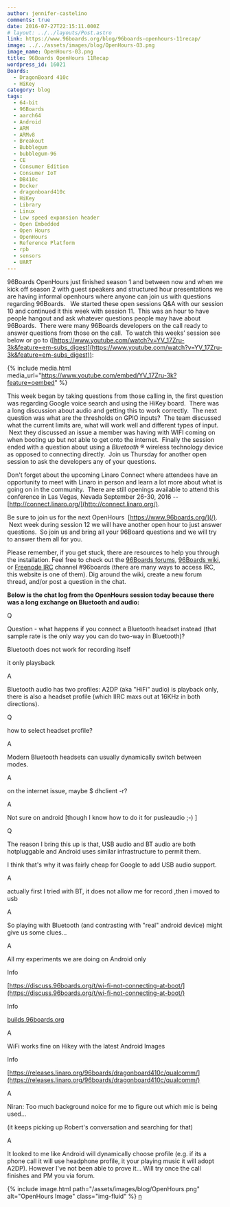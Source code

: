 ```yaml
---
author: jennifer-castelino
comments: true
date: 2016-07-27T22:15:11.000Z
# layout: ../../layouts/Post.astro
link: https://www.96boards.org/blog/96boards-openhours-11recap/
image: ../../assets/images/blog/OpenHours-03.png
image_name: OpenHours-03.png
title: 96Boards OpenHours 11Recap
wordpress_id: 16021
Boards:
  - DragonBoard 410c
  - HiKey
category: blog
tags:
  - 64-bit
  - 96Boards
  - aarch64
  - Android
  - ARM
  - ARMv8
  - Breakout
  - Bubblegum
  - bubblegum-96
  - CE
  - Consumer Edition
  - Consumer IoT
  - DB410c
  - Docker
  - dragonboard410c
  - HiKey
  - Library
  - Linux
  - Low speed expansion header
  - Open Embedded
  - Open Hours
  - OpenHours
  - Reference Platform
  - rpb
  - sensors
  - UART
---
```


96Boards OpenHours just finished season 1 and between now and when we kick off season 2 with guest speakers and structured hour presentations we are having informal openhours where anyone can join us with questions regarding 96Boards.   We started these open sessions Q&A with our session 10 and continued it this week with session 11.  This was an hour to have people hangout and ask whatever questions people may have about 96Boards.  There were many 96Boards developers on the call ready to answer questions from those on the call.  To watch this weeks’ session see below or go to ([https://www.youtube.com/watch?v=YV_17Zru-3k&feature=em-subs_digest](https://www.youtube.com/watch?v=YV_17Zru-3k&feature=em-subs_digest)):

{% include media.html media_url="https://www.youtube.com/embed/YV_17Zru-3k?feature=oembed" %}

This week began by taking questions from those calling in, the first question was regarding Google voice search and using the HiKey board.  There was a long discussion about audio and getting this to work correctly.  The next question was what are the thresholds on GPIO inputs?  The team discussed what the current limits are, what will work well and different types of input.  Next they discussed an issue a member was having with WIFI coming on when booting up but not able to get onto the internet.  Finally the session ended with a question about using a _Bluetooth_ ® wireless technology device as opposed to connecting directly.  Join us Thursday for another open session to ask the developers any of your questions.

Don't forget about the upcoming Linaro Connect where attendees have an opportunity to meet with Linaro in person and learn a lot more about what is going on in the community.  There are still openings available to attend this conference in Las Vegas, Nevada September 26-30, 2016 --[http://connect.linaro.org/](http://connect.linaro.org/).

Be sure to join us for the next OpenHours  [https://www.96boards.org/](/).  Next week during session 12 we will have another open hour to just answer questions.  So join us and bring all your 96Board questions and we will try to answer them all for you.

Please remember, if you get stuck, there are resources to help you through the installation. Feel free to check out the [96Boards forums](https://discuss.96boards.org/), [96Boards wiki](https://github.com/96boards/documentation/wiki), or [Freenode IRC](http://webchat.freenode.net/?channels=%2396boards) channel #96boards (there are many ways to access IRC, this website is one of them). Dig around the wiki, create a new forum thread, and/or post a question in the chat.

**Below is the chat log from the OpenHours session today because there was a long exchange on Bluetooth and audio:**

Q

Question - what happens if you connect a Bluetooth headset instead (that sample rate is the only way you can do two-way in Bluetooth)?

Bluetooth does not work for recording itself

it only playsback

A

Bluetooth audio has two profiles: A2DP (aka "HiFi" audio) is playback only, there is also a headset profile (which IIRC maxs out at 16KHz in both directions).

Q

how to select headset profile?

A

Modern Bluetooth headsets can usually dynamically switch between modes.

A

on the internet issue, maybe $ dhclient -r?

A

Not sure on android [though I know how to do it for pusleaudio ;-) ]

Q

The reason I bring this up is that, USB audio and BT audio are both hotpluggable and Android uses similar infrastructure to permit them.

I think that's why it was fairly cheap for Google to add USB audio support.

A

actually first I tried with BT, it does not allow me for record ,then i moved to usb

A

So playing with Bluetooth (and contrasting with "real" android device) might give us some clues...

A

All my experiments we are doing on Android only

Info

[https://discuss.96boards.org/t/wi-fi-not-connecting-at-boot/](https://discuss.96boards.org/t/wi-fi-not-connecting-at-boot/)

Info

[builds.96boards.org](http://builds.96boards.org/)

A

WiFi works fine on Hikey with the latest Android Images

Info

[https://releases.linaro.org/96boards/dragonboard410c/qualcomm/](https://releases.linaro.org/96boards/dragonboard410c/qualcomm/)

A

Niran: Too much background noice for me to figure out which mic is being used...

(it keeps picking up Robert's conversation and searching for that)

A

It looked to me like Android will dynamically choose profile (e.g. if its a phone call it will use headphone profile, it your playing music it will adopt A2DP). However I've not been able to prove it... Will try once the call finishes and PM you via forum.

{% include image.html path="/assets/images/blog/OpenHours.png" alt="OpenHours Image" class="img-fluid" %}
[n](/blog/installing-docker-aarch64-96boards-ce/)
